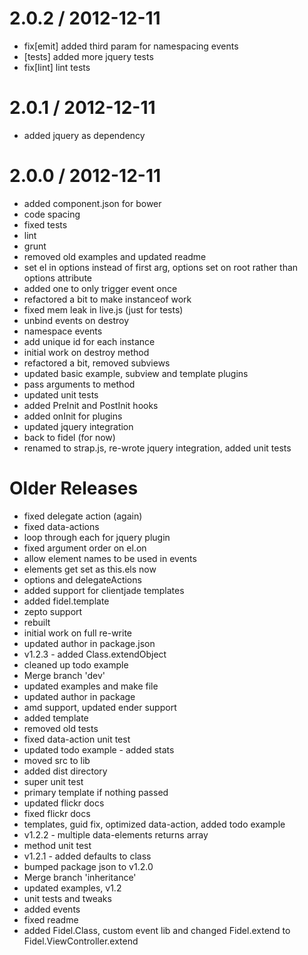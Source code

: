 
2.0.2 / 2012-12-11 
==================

  * fix[emit] added third param for namespacing events
  * [tests] added more jquery tests
  * fix[lint] lint tests

2.0.1 / 2012-12-11 
==================

  * added jquery as dependency

2.0.0 / 2012-12-11 
==================

  * added component.json for bower
  * code spacing
  * fixed tests
  * lint
  * grunt
  * removed old examples and updated readme
  * set el in options instead of first arg, options set on root rather than options attribute
  * added one to only trigger event once
  * refactored a bit to make instanceof work
  * fixed mem leak in live.js (just for tests)
  * unbind events on destroy
  * namespace events
  * add unique id for each instance
  * initial work on destroy method
  * refactored a bit, removed subviews
  * updated basic example, subview and template plugins
  * pass arguments to method
  * updated unit tests
  * added PreInit and PostInit hooks
  * added onInit for plugins
  * updated jquery integration
  * back to fidel (for now)
  * renamed to strap.js, re-wrote jquery integration, added unit tests

Older Releases
==============

  * fixed delegate action (again)
  * fixed data-actions
  * loop through each for jquery plugin
  * fixed argument order on el.on
  * allow element names to be used in events
  * elements get set as this.els now
  * options and delegateActions
  * added support for clientjade templates
  * added fidel.template
  * zepto support
  * rebuilt
  * initial work on full re-write
  * updated author in package.json
  * v1.2.3 - added Class.extendObject
  * cleaned up todo example
  * Merge branch 'dev'
  * updated examples and make file
  * updated author in package
  * amd support, updated ender support
  * added template
  * removed old tests
  * fixed data-action unit test
  * updated todo example - added stats
  * moved src to lib
  * added dist directory
  * super unit test
  * primary template if nothing passed
  * updated flickr docs
  * fixed flickr docs
  * templates, guid fix, optimized data-action, added todo example
  * v1.2.2 - multiple data-elements returns array
  * method unit test
  * v1.2.1 - added defaults to class
  * bumped package json to v1.2.0
  * Merge branch 'inheritance'
  * updated examples, v1.2
  * unit tests and tweaks
  * added events
  * fixed readme
  * added Fidel.Class, custom event lib and changed Fidel.extend to Fidel.ViewController.extend
